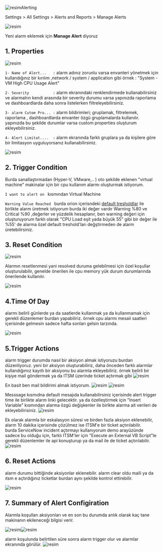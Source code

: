 ![resim](https://github.com/3QU1N0X3/Solarwinds/assets/121360885/ce50ef26-da64-4092-8e3c-da5344367297)Alerting 

Settings > All Settings > Alerts and Reports > Manage Alerts 

![resim](https://github.com/3QU1N0X3/Solarwinds/assets/121360885/5f1b6e76-bb82-4fd8-8c93-9031627b3dc5)

Yeni alarm eklemek için **Manage Alert** diyoruz 

## 1. Properties
![resim](https://github.com/3QU1N0X3/Solarwinds/assets/121360885/b553b914-e0c8-4fcf-b53f-e86ff5540a2c)

```1- Name of Alert...   :``` alarm adınız zorunlu varsa envanteri yönetmek için kullandığınız bir kırılım ,network / system / application gibi örnek : "System - VM High CPU Usage Alert"

```2- Severity           :``` alarm ekranındaki renklendirmede kullanabilirsiniz ve alarmalrın kendi arasında bir severity durumu varsa yapınızda raporlama ve dashboardlarda daha sonra listelerken filtreleyebilirsiniz.

```3- alarm Cutom Pro... :``` alarm bildirimleri; gruplamak, filtrelemek, raporlama , dashboardlarda envanter özgü gruplamalarda kullanılır. yapınızda bu şekilde durumlar varsa custom properties oluşturum ekleyebilirsiniz. 

```4- Alert Limitat....  :``` alarm ekranında farklı gruplara ya da kişilere göre bir limitasyon uyguluyorsanız kullanabilirsiniz. 

![resim](https://github.com/3QU1N0X3/Solarwinds/assets/121360885/d8da4e91-9ff5-47b2-959e-5882f35c9020)

## 2. Trigger Condition
Burda sanallaştırmadan (Hyper-V, VMware,.. ) oto şekilde eklenen "virtual machine" makinalar için bir cpu kullanım alarmı oluşturmak istiyorum. 

```I want to alert on ``` kısmından  Virtual Machine 

```Warning Value Reached ``` burda orion içerisndeki  [default tresholdlar](https://documentation.solarwinds.com/en/success_center/vman/content/vman-gsg-vm-threshold.htm) ile birlikte alarm üretmek istiyorum burda  iki değer vardır Warning %80 ve Critical %90 ,değerler ve yüzdelik hesaplanır, ben warning değeri için oluşturuyorum farklı olarak "CPU Load eşit yada büyük 55" gibi bir değer ile %55' de alarma özel default treshold'ları değştirmeden de alarm üretebilirsiniz. 


## 3. Reset Condition
![resim](https://github.com/3QU1N0X3/Solarwinds/assets/121360885/3c85eeb1-2edb-4d9c-895e-ef700bf72ca7)

Alarmın resetlenmesi yani resolved duruma gelebilmesi için özel koşullar oluşturulabilir, genelde önerilen ile cpu memory yük durum durumlarında önerilende kullanılır. 

![resim](https://github.com/3QU1N0X3/Solarwinds/assets/121360885/9aede848-6d92-49bb-bffc-cbe5a09d276a)

## 4.Time Of Day
alarmı belirli günlerde ya da saatlerde kullanmak ya da kullanmamak için gerekli düzenlemer burdan yapabiliriz.  örnek  cpu alarmı mesaii saatleri içerisinde gelmesin sadece hafta sonları gelsin tarzında.

![resim](https://github.com/3QU1N0X3/Solarwinds/assets/121360885/fb1dfbbd-6f20-4b51-b11a-857fe31e8ac5)

## 5.Trigger Actions
alarm trigger durumda nasıl bir aksiyon almak istiyoruzu burdan düzenliyoruz.  yeni bir aksiyon oluşturabiliriz, daha önceden farklı alarmlar kullandığımız kayıtlı bir aksiyonu bu alarmla ekleyebiliriz. örnek  belirli bir kişiye mail göndermek ya da ITSM üzerinde ticket açtırmak gibi 
![resim](https://github.com/3QU1N0X3/Solarwinds/assets/121360885/031e7cd1-1198-4937-a342-dd5d1a7f4729)

En basit ben mail bildirimi almak istiyorum. 
![resim](https://github.com/3QU1N0X3/Solarwinds/assets/121360885/21e97be0-80db-428f-80d6-aa4c55e7ef4a)
![resim](https://github.com/3QU1N0X3/Solarwinds/assets/121360885/d477dce3-4868-4281-9ae7-51990443f717)

Messsage kısmıdna default mesajıda kullanabilirsiniz içerisinde  alert trigger time ile birlikte alarm linki gelecektir. 
ya da özelleştirmek için "Insert Variable" kısmından alarma özgü değişkenler ile birlkte alarma ait verileri de ekleyebilirisiniz. 
![resim](https://github.com/3QU1N0X3/Solarwinds/assets/121360885/f6d9a6f0-2331-47ad-bff0-ce49993081b3)

Ek olarak alarmla bir eskalasyon süresi ve birden fazla aksiyon eklenebilir, alarm 10 dakika içerisinde çözülmez ise ITSM'e bir ticket açtırılabilir.  
burda ServiceNow incident açtırmayı kullanıyorum demo arayüzünde sadece bu olduğu için, farklı ITSM'ler için  "Execute an External VB Script"le gerekli düzenlemler ile api konuşturup ya da mail ile de ticket açtırılabilir. 
![resim](https://github.com/3QU1N0X3/Solarwinds/assets/121360885/3c697704-321f-480d-a98c-2c1719e74e54)

## 6. Reset Actions
alarm durumu bittiğinde aksiyonlar eklenebilir. alarm clear oldu maili  ya da ıtsm e açtırdığınız ticketlar burdan aynı şekilde kontrol ettirebilir. 

![resim](https://github.com/3QU1N0X3/Solarwinds/assets/121360885/1567afc5-dcc9-4136-bc33-93d715ab144d)

## 7. Summary of Alert Configiration
Alarmla koşulları aksiyonları ve en son bu durumda anlık olarak kaç tane makinanın ekileneceği bilgisi verir. 

![resim](https://github.com/3QU1N0X3/Solarwinds/assets/121360885/5db28857-1593-4731-8b9c-0c42c37748b4)![resim](https://github.com/3QU1N0X3/Solarwinds/assets/121360885/d3410b2e-6d33-4073-a75f-f97d950775ad)


alarm koşulunda belirtilen süre sonra alarm trigger olur ve alarmlar ekranında görülür. 
![resim](https://github.com/3QU1N0X3/Solarwinds/assets/121360885/1f1b2429-088f-4ee3-b5e1-731b9ed51668)



